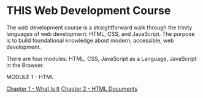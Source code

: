 # THIS Web Development Course

The web development course is a straightforward walk through the trinity languages of web development: HTML, CSS, and JavaScript. The purpose is to build foundational knowledge about modern, accessible, web development.

There are four modules: HTML, CSS, JavaScript as a Language, JavaScript in the Browser.

MODULE 1  - HTML

[Chapter 1 - What Is It](https://github.com/johnmeade-webdev/this_webdevcourse/blob/main/html/1_What_Is_It.md)
[Chapter 2 - HTML Documents](https://github.com/johnmeade-webdev/this_webdevcourse/blob/main/html/2_HTML_Documents.md)
